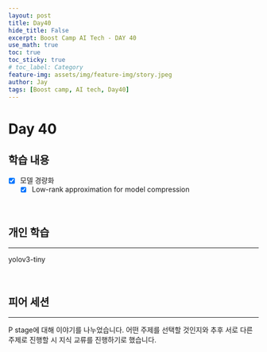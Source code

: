 ```yaml
---
layout: post
title: Day40
hide_title: False
excerpt: Boost Camp AI Tech - DAY 40
use_math: true
toc: true
toc_sticky: true
# toc_label: Category
feature-img: assets/img/feature-img/story.jpeg
author: Jay
tags: [Boost camp, AI tech, Day40]
---
```


# Day 40

## 학습 내용
  - [x] 모델 경량화
    - [x] Low-rank approximation for model compression
<br> 

## 개인 학습
---
yolov3-tiny
 

<br> 

## 피어 세션
---
P stage에 대해 이야기를 나누었습니다. 어떤 주제를 선택할 것인지와 추후 서로 다른 주제로 진행할 시 지식 교류를 진행하기로 했습니다.